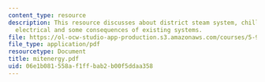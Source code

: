 ```yaml
---
content_type: resource
description: This resource discusses about district steam system, chilled water, campus
  electrical and some consequences of existing systems.
file: https://ol-ocw-studio-app-production.s3.amazonaws.com/courses/5-92-energy-environment-and-society-spring-2007/06e1b081558af1ffbab2b00f5ddaa358_mitenergy.pdf
file_type: application/pdf
resourcetype: Document
title: mitenergy.pdf
uid: 06e1b081-558a-f1ff-bab2-b00f5ddaa358
---
```

